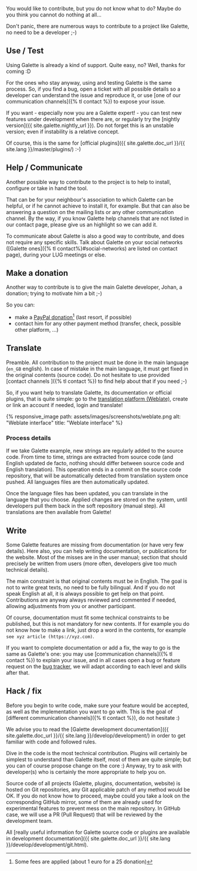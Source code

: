 You would like to contribute, but you do not know what to do? Maybe do you think you cannot do nothing at all...

Don't panic, there are numerous ways to contribute to a project like Galette, no need to be a developer ;-)

## Use / Test

Using Galette is already a kind of support. Quite easy, no? Well, thanks for coming :D

For the ones who stay anyway, using and testing Galette is the same process. So, if you find a bug, open a ticket with all possible details so a developer can understand the issue and reproduce it, or use [one of our communication channels]({% tl contact %}) to expose your issue.

If you want - especially now you are a Galette expert! - you can test new features under development when there are, or regularly try the [nightly version]({{ site.galette.nightly_url }}). Do not forget this is an unstable version; even if instability is a relative concept.

Of course, this is the same for [official plugins]({{ site.galette.doc_url }}/{{ site.lang }}/master/plugins/) :-)

## Help / Communicate

Another possible way to contribute to the project is to help to install, configure or take in hand the tool.

That can be for your neighbour's association to which Galette can be helpful, or if he cannot achieve to install it, for example.
But that can also be answering a question on the mailing lists or any other communication channel. By the way, if you know Galette help channels that are not listed in our contact page, please give us an highlight so we can add it.

To communicate about Galette is also a good way to contribute, and does not require any specific skills. Talk about Galette on your social networks ([Galette ones]({% tl contact%}#social-networks) are listed on contact page), during your LUG meetings or else.

<a name="donate"></a>
## Make a donation

Another way to contribute is to give the main Galette developer, Johan, a donation; trying to motivate him a bit ;-)

So you can:

* make a [PayPal donation](https://www.paypal.me/galettesoft)[^1] (last resort, if possible)
* contact him for any other payment method (transfer, check, possible other platform, ...)

[^1]: Some fees are applied (about 1 euro for a 25 donation)

## Translate

Preamble. All contribution to the project must be done in the main language (`en_GB` english). In case of mistake in the main language, it must get fixed in the original contents (source code).
Do not hesitate to use provided [contact channels ]({% tl contact %}) to find help about that if you need ;-)

So, if you want help to translate Galette, its documentation or official plugins, that is quite simple: go to the [translation platform (Weblate)](https://hosted.weblate.org/projects/galette/), create or link an account if needed, login and translate!

{% responsive_image path: assets/images/screenshots/weblate.png alt: "Weblate interface" title: "Weblate interface" %}

### Process details

If we take Galette example, new strings are regularly added to the source code. From time to time, strings are extracted from source code (and English updated de facto, nothing should differ between source code and English translation).
This operation ends in a commit on the source code repository, that will be automatically detected from translation system once pushed. All languages files are then automatically updated.

Once the language files has been updated, you can translate in the language that you choose. Applied changes are stored on the system, until developers pull them back in the soft repository (manual step). All translations are then available from Galette!

## Write

Some Galette features are missing from documentation (or have very few details). Here also, you can help writing documentation, or publications for the website. Most of the misses are in the user manual; section that should precisely be written from users (more often, developers give too much technical details).

The main constraint is that original contents must be in English. The goal is not to write great texts, no need to be fully bilingual. And if you do not speak English at all, it is always possible to get help on that point.
Contributions are anyway always reviewed and commented if needed, allowing adjustments from you or another participant.

Of course, documentation must fit some technical constraints to be published, but this is not mandatory for new contents. If for example you do not know how to make a link, just drop a word in the contents, for example `see xyz article (https://xyz.com)`.

If you want to complete documentation or add a fix, the way to go is the same as Galette's one: you may use [communication channels]({% tl contact %}) to explain your issue, and in all cases open a bug or feature request on the [bug tracker](https://bugs.galette.eu/projects/documentation-galette), we will adapt according to each level and skills after that.

## Hack / fix

Before you begin to write code, make sure your feature would be accepted, as well as the implementation you want to go with. This is the goal of [different communication channels]({% tl contact %}), do not hesitate :)

We advise you to read the [Galette development documentation]({{ site.galette.doc_url }}/{{ site.lang }}/develop/development/) in order to get familiar with code and followed rules.

Dive in the code is the most technical contribution. Plugins will certainly be simplest to understand than Galette itself, most of them are quite simple; but you can of course propose change on the core :)
Anyway, try to ask with developer(s) who is certainly the more appropriate to help you on.

Source code of all projects (Galette, plugins, documentation, website) is hosted on Git repositories, any Git applicable patch of any method would be OK. If you do not know how to proceed, maybe could you take a look on the corresponding GitHub mirror, some of them are already used for experimental features to prevent mess on the main repository. In GitHub case, we will use a PR (Pull Request) that will be reviewed by the development team.

All [really useful information for Galette source code or plugins are available in development documentation]({{ site.galette.doc_url }}/{{ site.lang }}/develop/development/git.html).
